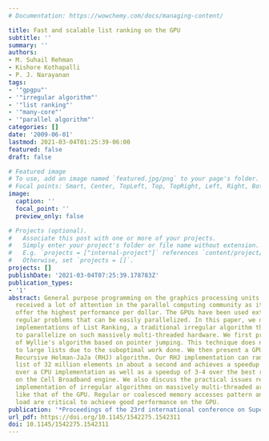 ```yaml
---
# Documentation: https://wowchemy.com/docs/managing-content/

title: Fast and scalable list ranking on the GPU
subtitle: ''
summary: ''
authors:
- M. Suhail Rehman
- Kishore Kothapalli
- P. J. Narayanan
tags:
- '"gpgpu"'
- '"irregular algorithm"'
- '"list ranking"'
- '"many-core"'
- '"parallel algorithm"'
categories: []
date: '2009-06-01'
lastmod: 2021-03-04T01:25:39-06:00
featured: false
draft: false

# Featured image
# To use, add an image named `featured.jpg/png` to your page's folder.
# Focal points: Smart, Center, TopLeft, Top, TopRight, Left, Right, BottomLeft, Bottom, BottomRight.
image:
  caption: ''
  focal_point: ''
  preview_only: false

# Projects (optional).
#   Associate this post with one or more of your projects.
#   Simply enter your project's folder or file name without extension.
#   E.g. `projects = ["internal-project"]` references `content/project/deep-learning/index.md`.
#   Otherwise, set `projects = []`.
projects: []
publishDate: '2021-03-04T07:25:39.178783Z'
publication_types:
- '1'
abstract: General purpose programming on the graphics processing units (GPGPU) has
  received a lot of attention in the parallel computing community as it promises to
  offer the highest performance per dollar. The GPUs have been used extensively on
  regular problems that can be easily parallelized. In this paper, we describe two
  implementations of List Ranking, a traditional irregular algorithm that is difficult
  to parallelize on such massively multi-threaded hardware. We first present an implementation
  of Wyllie's algorithm based on pointer jumping. This technique does not scale well
  to large lists due to the suboptimal work done. We then present a GPU-optimized,
  Recursive Helman-JaJa (RHJ) algorithm. Our RHJ implementation can rank a random
  list of 32 million elements in about a second and achieves a speedup of about 8-9
  over a CPU implementation as well as a speedup of 3-4 over the best reported implementation
  on the Cell Broadband engine. We also discuss the practical issues relating to the
  implementation of irregular algorithms on massively multi-threaded architectures
  like that of the GPU. Regular or coalesced memory accesses pattern and balanced
  load are critical to achieve good performance on the GPU.
publication: '*Proceedings of the 23rd international conference on Supercomputing*'
url_pdf: https://doi.org/10.1145/1542275.1542311
doi: 10.1145/1542275.1542311
---
```

